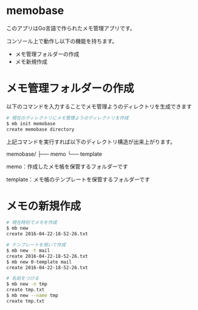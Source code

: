 # memobase

このアプリはGo言語で作られたメモ管理アプリです。

コンソール上で動作し以下の機能を持ちます。

* メモ管理フォルダーの作成
* メモ新規作成

# メモ管理フォルダーの作成

以下のコマンドを入力することでメモ管理ようのディレクトリを生成できます

``` sh
# 現在のディレクトリにメモ管理ようのディレクトリを作成
$ mb init memobase
create memobase directory
```

上記コマンドを実行すれば以下のディレクトリ構造が出来上がります。

memobase/
    ├── memo
    └── template

memo：作成したメモ帳を保管するフォルダーです  

template：メモ帳のテンプレートを保管するフォルダーです  




# メモの新規作成

``` sh
# 現在時刻でメモを作成
$ mb new
create 2016-04-22-18-52-26.txt

# テンプレートを用いて作成
$ mb new -t mail
create 2016-04-22-18-52-26.txt
$ mb new 0-template mail
create 2016-04-22-18-52-26.txt

# 名前をつける
$ mb new -n tmp
create tmp.txt
$ mb new --name tmp
create tmp.txt
```

